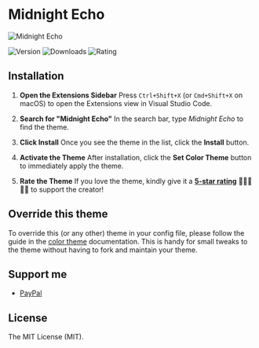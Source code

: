 # Midnight Echo

![Midnight Echo](https://github.com/user-attachments/assets/6a18d7dd-ae4a-427c-8395-cd47829b97a4 "Midnight Echo")

![Version](https://img.shields.io/visual-studio-marketplace/v/MahmoudMohamedRamadan.midnight-echo "version")
![Downloads](https://img.shields.io/visual-studio-marketplace/d/MahmoudMohamedRamadan.midnight-echo?color=orange "downloads")
![Rating](https://img.shields.io/visual-studio-marketplace/stars/MahmoudMohamedRamadan.midnight-echo "rating")

## Installation

1. **Open the Extensions Sidebar**
   Press `Ctrl+Shift+X` (or `Cmd+Shift+X` on macOS) to open the Extensions view in Visual Studio Code.

2. **Search for "Midnight Echo"**
   In the search bar, type *Midnight Echo* to find the theme.

3. **Click Install**
   Once you see the theme in the list, click the **Install** button.

4. **Activate the Theme**
   After installation, click the **Set Color Theme** button to immediately apply the theme.

5. **Rate the Theme**
   If you love the theme, kindly give it a [**5-star rating**](https://marketplace.visualstudio.com/items?itemName=MahmoudMohamedRamadan.midnight-echo&ssr=false#review-details) 🌟🌟🌟🌟🌟 to support the creator!

## Override this theme

To override this (or any other) theme in your config file, please follow the guide in the [color theme](https://code.visualstudio.com/api/extension-guides/color-theme) documentation. This is handy for small tweaks to the theme without having to fork and maintain your theme.

## Support me

- [PayPal](https://paypal.com/paypalme/mmramadan496)

## License

The MIT License (MIT).
